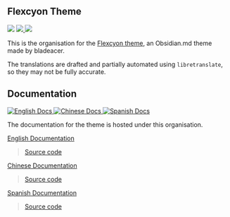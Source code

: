 ## Flexcyon Theme
<p align="left">
    <img src="https://img.shields.io/badge/downloads-1000+-6E4E9B?style=for-the-badge&logo=obsidian&color=%23483699" referrerpolicy="noreferrer">
    <a href="https://github.com/bladeacer/flexcyon/blob/master/LICENSE">
        <img src="https://img.shields.io/github/license/bladeacer/flexcyon?style=for-the-badge" referrerpolicy="noreferrer">
    </a>
    <a href="https://github.com/bladeacer/flexcyon/releases">
        <img src="https://img.shields.io/github/v/release/bladeacer/flexcyon?style=for-the-badge&sort=semver" referrerpolicy="noreferrer">
    </a>
</p>

This is the organisation for the [Flexcyon theme](https://github.com/bladeacer/flexcyon), an Obsidian.md theme made by bladeacer.

The translations are drafted and partially automated using `libretranslate`, so they may not be fully accurate.

## Documentation
<p align="left">
  <a href="https://app.readthedocs.org/projects/flexcyon-docs/">
    <img alt="English Docs" src="https://img.shields.io/readthedocs/flexcyon-docs?style=for-the-badge&label=English%20Docs" referrerpolicy="noreferrer">
  </a>
  <a href="https://app.readthedocs.org/projects/flexcyon-docs-cn/">
    <img alt="Chinese Docs" src="https://img.shields.io/readthedocs/flexcyon-docs-cn?style=for-the-badge&label=Chinese%20Docs" referrerpolicy="noreferrer">
  </a>
  <a href="https://app.readthedocs.org/projects/flexcyon-docs-es/">
    <img alt="Spanish Docs" src="https://img.shields.io/readthedocs/flexcyon-docs-es?style=for-the-badge&label=Spanish%20Docs" referrerpolicy="noreferrer">
  </a>
</p>

The documentation for the theme is hosted under this organisation.

[English Documentation](https://flexcyon-docs.readthedocs.io/en/latest/)
> [Source code](https://github.com/flexcyon/docs-en)

[Chinese Documentation](https://flexcyon-docs.readthedocs.io/zh-cn/latest/)
> [Source code](https://github.com/flexcyon/docs-en/tree/zh-cn)

[Spanish Documentation](https://flexcyon-docs.readthedocs.io/es/latest/)
> [Source code](https://github.com/flexcyon/docs-en/tree/es)
